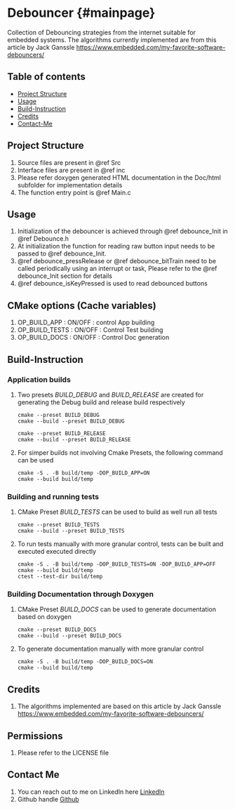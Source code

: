 # Debouncer {#mainpage}

Collection of Debouncing strategies from the internet suitable for embedded systems. The algorithms currently implemented are from this article by Jack Ganssle <https://www.embedded.com/my-favorite-software-debouncers/>

## Table of contents

- [Project Structure](#project-structure)
- [Usage](#project-structure)
- [Build-Instruction](#build-instruction)
- [Credits](#credits)
- [Contact-Me](#contact-me)

## Project Structure

1. Source files are present in @ref Src
2. Interface files are present in @ref inc
3. Please refer doxygen generated HTML documentation in the Doc/html subfolder for implementation details
4. The function entry point is @ref Main.c

## Usage

1. Initialization of the debouncer is achieved through @ref debounce_Init in @ref Debounce.h
2. At initialization the function for reading raw button input needs to be passed to @ref debounce_Init.
3. @ref debounce_pressRelease or @ref debounce_bitTrain need to be called periodically using an interrupt or task, Please refer to the @ref debounce_Init section for details
4. @ref debounce_isKeyPressed is used to read debounced buttons

## CMake options (Cache variables)

1. OP_BUILD_APP    : ON/OFF : control App building
2. OP_BUILD_TESTS  : ON/OFF : Control Test building
3. OP_BUILD_DOCS   : ON/OFF : Control Doc generation

## Build-Instruction

### Application builds

1. Two presets *BUILD_DEBUG* and *BUILD_RELEASE* are created for generating the Debug build and release build respectively

    ```code
    cmake --preset BUILD_DEBUG
    cmake --build --preset BUILD_DEBUG
    ```

    ```code
    cmake --preset BUILD_RELEASE
    cmake --build --preset BUILD_RELEASE
    ```

2. For simper builds not involving Cmake Presets, the following command can be used

    ```code
    cmake -S . -B build/temp -DOP_BUILD_APP=ON
    cmake --build build/temp
    ```

### Building and running tests

1. CMake Preset *BUILD_TESTS* can be used to build as well run all tests

    ```code
    cmake --preset BUILD_TESTS
    cmake --build --preset BUILD_TESTS
    ```

2. To run tests manually with more granular control, tests can be built and executed executed directly

    ```code
    cmake -S . -B build/temp -DOP_BUILD_TESTS=ON -DOP_BUILD_APP=OFF
    cmake --build build/temp
    ctest --test-dir build/temp
    ```

### Building Documentation through Doxygen

1. CMake Preset *BUILD_DOCS* can be used to generate documentation based on doxygen

    ```code
    cmake --preset BUILD_DOCS
    cmake --build --preset BUILD_DOCS
    ```

2. To generate documentation manually with more granular control

    ```code
    cmake -S . -B build/temp -DOP_BUILD_DOCS=ON
    cmake --build build/temp
    ```

## Credits

1. The algorithms implemented are based on this article by Jack Ganssle
<https://www.embedded.com/my-favorite-software-debouncers/>

## Permissions

1. Please refer to the LICENSE file

## Contact Me

1. You can reach out to me on LinkedIn here [LinkedIn](https://www.linkedin.com/in/vishal-keshava-murthy-8a2ba1a7/)
2. Github handle [Github](https://github.com/VKM96)
